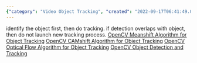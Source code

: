 ```yaml
---
{"category": "Video Object Tracking", "created": "2022-09-17T06:41:49.010Z", "date": "2022-09-17 06:41:49", "description": "This text discusses object tracking in video using OpenCV algorithms such as Meanshift, CAMshift, and Optical Flow. It emphasizes identifying the object first before starting tracking and avoiding duplicate processes when detection overlaps with an existing object.", "modified": "2022-09-17T06:47:49.917Z", "tags": ["object tracking", "OpenCV algorithms", "Meanshift", "CAMshift", "Optical Flow", "identifying objects", "avoiding duplicate processes"], "title": "object tracking, video"}
---
```

identify the object first, then do tracking.
if detection overlaps with object, then do not launch new tracking process.
[OpenCV Meanshift Algorithm for Object Tracking](https://mpolinowski.github.io/docs/IoT-and-Machine-Learning/ML/2021-12-08--opencv-meanshift-tracking/2021-12-08/)
[OpenCV CAMshift Algorithm for Object Tracking](https://mpolinowski.github.io/docs/IoT-and-Machine-Learning/ML/2021-12-09--opencv-camshift-tracking/2021-12-09/)
[OpenCV Optical Flow Algorithm for Object Tracking](https://mpolinowski.github.io/docs/IoT-and-Machine-Learning/ML/2021-12-10--opencv-optical-flow-tracking/2021-12-10)
[OpenCV Object Detection and Tracking](https://mpolinowski.github.io/docs/IoT-and-Machine-Learning/ML/2021-12-07--opencv-detection-and-tracking/2021-12-07)